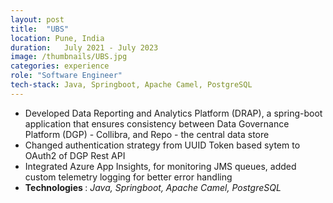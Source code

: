 ```yaml
---
layout: post
title:  "UBS"
location: Pune, India
duration:   July 2021 - July 2023
image: /thumbnails/UBS.jpg
categories: experience
role: "Software Engineer"
tech-stack: Java, Springboot, Apache Camel, PostgreSQL
---
```

<ul>

<li> Developed Data Reporting and Analytics Platform (DRAP), a spring-boot application that ensures consistency between Data Governance Platform (DGP) - Collibra, and Repo - the central data store </li>

<li> Changed authentication strategy from UUID Token based sytem to OAuth2 of DGP Rest API </li>

<li> Integrated Azure App Insights, for monitoring JMS queues, added custom telemetry logging for better error handling </li>

<li><b> Technologies </b>: <em>Java, Springboot, Apache Camel, PostgreSQL</em> </li>

</ul>